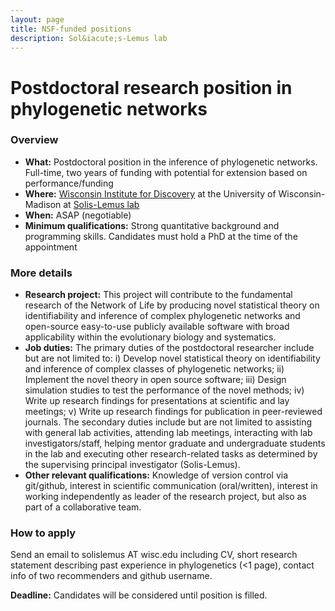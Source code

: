 ```yaml
---
layout: page
title: NSF-funded positions
description: Sol&iacute;s-Lemus lab
---
```


# Postdoctoral research position in phylogenetic networks

### Overview 

- **What:** Postdoctoral position in the inference of phylogenetic networks. Full-time, two years of funding with potential for extension based on performance/funding
- **Where:** [Wisconsin Institute for Discovery](https://wid.wisc.edu) at the University of Wisconsin-Madison at [Solis-Lemus lab](https://solislemuslab.github.io/)
- **When:** ASAP (negotiable)
- **Minimum qualifications:** Strong quantitative background and programming skills. Candidates must hold a PhD at the time of the appointment

### More details

- **Research project:** This project will contribute to the fundamental research of the Network of Life by producing novel statistical theory on identifiability and inference of complex phylogenetic networks and open-source easy-to-use publicly available software with broad applicability within the evolutionary biology and systematics.
- **Job duties:** The primary duties of the postdoctoral researcher include but are not limited to: i) Develop novel statistical theory on identifiability and inference of complex classes of phylogenetic networks; ii) Implement the novel theory in open source software; iii) Design simulation studies to test the performance of the novel methods; iv) Write up research findings for presentations at scientific and lay meetings; v) Write up research findings for publication in peer-reviewed journals. The secondary duties include but are not limited to assisting with general lab activities, attending lab meetings, interacting with lab investigators/staff, helping mentor graduate and undergraduate students in the lab and executing other research-related tasks as determined by the supervising principal investigator (Solis-Lemus).
- **Other relevant qualifications:** Knowledge of version control via git/github, interest in scientific communication (oral/written), interest in working independently as leader of the research project, but also as part of a collaborative team.

### How to apply

Send an email to solislemus AT wisc.edu including CV, short research statement describing past experience in phylogenetics (<1 page), contact info of two recommenders and github username.

**Deadline:** Candidates will be considered until position is filled.
